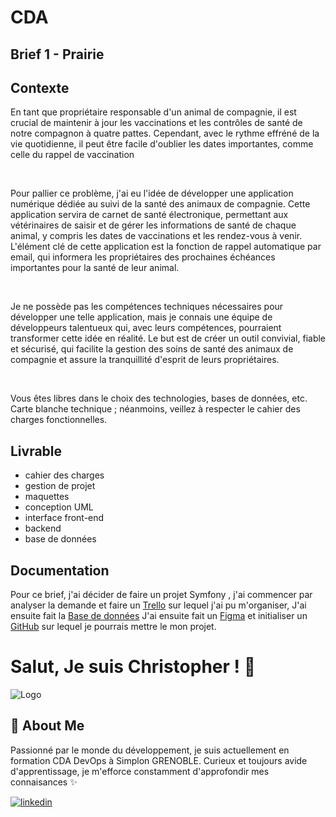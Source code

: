 
# CDA

## Brief 1 - Prairie
## Contexte

En tant que propriétaire responsable d'un animal de compagnie, il est crucial de maintenir à jour les vaccinations et les contrôles de santé de notre compagnon à quatre pattes. Cependant, avec le rythme effréné de la vie quotidienne, il peut être facile d'oublier les dates importantes, comme celle du rappel de vaccination

​

Pour pallier ce problème, j'ai eu l'idée de développer une application numérique dédiée au suivi de la santé des animaux de compagnie. Cette application servira de carnet de santé électronique, permettant aux vétérinaires de saisir et de gérer les informations de santé de chaque animal, y compris les dates de vaccinations et les rendez-vous à venir. L'élément clé de cette application est la fonction de rappel automatique par email, qui informera les propriétaires des prochaines échéances importantes pour la santé de leur animal.

​

Je ne possède pas les compétences techniques nécessaires pour développer une telle application, mais je connais une équipe de développeurs talentueux qui, avec leurs compétences, pourraient transformer cette idée en réalité. Le but est de créer un outil convivial, fiable et sécurisé, qui facilite la gestion des soins de santé des animaux de compagnie et assure la tranquillité d'esprit de leurs propriétaires.

​

Vous êtes libres dans le choix des technologies, bases de données, etc. Carte blanche technique ; néanmoins, veillez à respecter le cahier des charges fonctionnelles.
## Livrable

- cahier des charges
- gestion de projet
- maquettes
- conception UML
- interface front-end
- backend
- base de données
## Documentation
Pour ce brief, j'ai décider de faire un projet Symfony , j'ai commencer par analyser la demande et faire un [Trello](https://trello.com/invite/b/R78VH9d8/ATTIc351f3349775059dd51e8aab4fb42c3dFB3596EB/cda-brief-1-prairie) sur lequel j'ai pu m'organiser, J'ai ensuite fait la [Base de données](https://drive.google.com/file/d/1T65Rlc3H5k7pD9BhGu811AxU2Sb_eLDJ/view?usp=sharing) J'ai ensuite fait un [Figma](https://www.figma.com/file/fVx6l8QDl5qPBzPYrGbc0/CDA-Brief-1---Prairie?type=design&node-id=0%3A1&mode=design&t=l7KfPVqkycDdzxhj-1) et initialiser un [GitHub](https://github.com/TryZorce/CDA-Brief-Prairie) sur lequel je pourrais mettre le mon projet.


# Salut, Je suis Christopher ! 👋



![Logo](
https://media.licdn.com/dms/image/C4E03AQGbRVcmls4Y1Q/profile-displayphoto-shrink_800_800/0/1615815347656?e=1710979200&v=beta&t=JtvngWjG4iaesep4SoQb3g2hs1WC70pVlKylnGRBuE0)


## 🚀 About Me

Passionné par le monde du développement, je suis actuellement en formation CDA DevOps à Simplon GRENOBLE. Curieux et toujours avide d'apprentissage, je m'efforce constamment d'approfondir mes connaisances ✨


[![linkedin](https://img.shields.io/badge/linkedin-0A66C2?style=for-the-badge&logo=linkedin&logoColor=white)](https://www.linkedin.com/)